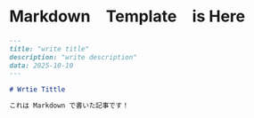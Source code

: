 
# Markdown　Template　is Here

```md
---
title: "write title"
description: "write description"
data: 2025-10-10
---

# Wrtie Tittle

これは Markdown で書いた記事です！

```